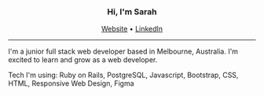 <h3 align="center">Hi, I'm Sarah</h3>
<p align="center">
  <a href="https://https://sarahpelham.com">Website</a> •
  <a href="https://www.linkedin.com/in/sarah-m-pelham">LinkedIn</a>
</p>

---

I'm a junior full stack web developer based in Melbourne, Australia. I'm excited to learn and grow as a web developer.

Tech I'm using: Ruby on Rails, PostgreSQL, Javascript, Bootstrap, CSS, HTML, Responsive Web Design, Figma
